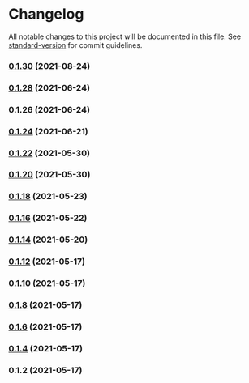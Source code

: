 # Changelog

All notable changes to this project will be documented in this file. See [standard-version](https://github.com/conventional-changelog/standard-version) for commit guidelines.

### [0.1.30](https://github.com/mtranter/funamots/compare/v0.1.28...v0.1.30) (2021-08-24)

### [0.1.28](https://github.com/mtranter/funamots/compare/v0.1.26...v0.1.28) (2021-06-24)

### 0.1.26 (2021-06-24)

### [0.1.24](https://github.com/mtranter/funamots/compare/v0.1.22...v0.1.24) (2021-06-21)

### [0.1.22](https://github.com/mtranter/funamots/compare/v0.1.20...v0.1.22) (2021-05-30)

### [0.1.20](https://github.com/mtranter/funamots/compare/v0.1.18...v0.1.20) (2021-05-30)

### [0.1.18](https://github.com/mtranter/funamots/compare/v0.1.16...v0.1.18) (2021-05-23)

### [0.1.16](https://github.com/mtranter/funamots/compare/v0.1.10...v0.1.16) (2021-05-22)

### [0.1.14](https://github.com/mtranter/funamots/compare/v0.1.10...v0.1.14) (2021-05-20)

### [0.1.12](https://github.com/mtranter/funamots/compare/v0.1.10...v0.1.12) (2021-05-17)

### [0.1.10](https://github.com/mtranter/funamots/compare/v0.1.7...v0.1.10) (2021-05-17)

### [0.1.8](https://github.com/mtranter/funamots/compare/v0.1.6...v0.1.8) (2021-05-17)

### [0.1.6](https://github.com/mtranter/funamots/compare/v0.1.4...v0.1.6) (2021-05-17)

### [0.1.4](https://github.com/mtranter/funamots/compare/v0.1.2...v0.1.4) (2021-05-17)

### 0.1.2 (2021-05-17)
